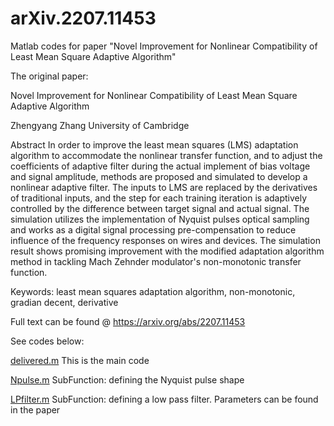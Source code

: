 # arXiv.2207.11453
Matlab codes for paper "Novel Improvement for Nonlinear Compatibility of Least Mean Square Adaptive Algorithm"

The original paper:

Novel Improvement for Nonlinear Compatibility of Least Mean Square Adaptive Algorithm

Zhengyang Zhang
University of Cambridge

Abstract
In order to improve the least mean squares (LMS) adaptation algorithm to accommodate the nonlinear transfer function, and to adjust the coefficients of adaptive filter during the actual implement of bias voltage and signal amplitude, methods are proposed and simulated to develop a nonlinear adaptive filter. The inputs to LMS are replaced by the derivatives of traditional inputs, and the step for each training iteration is adaptively controlled by the difference between target signal and actual signal. The simulation utilizes the implementation of Nyquist pulses optical sampling and works as a digital signal processing pre-compensation to reduce influence of the frequency responses on wires and devices. The simulation result shows promising improvement with the modified adaptation algorithm method in tackling Mach Zehnder modulator's non-monotonic transfer function.

Keywords: least mean squares adaptation algorithm, non-monotonic, gradian decent, derivative

Full text can be found @ https://arxiv.org/abs/2207.11453

See codes below:

[delivered.m](delivered.pdf)  This is the main code

[Npulse.m](Npulse.pdf)  SubFunction: defining the Nyquist pulse shape

[LPfilter.m](LPfilter.pdf)  SubFunction: defining a low pass filter. Parameters can be found in the paper

